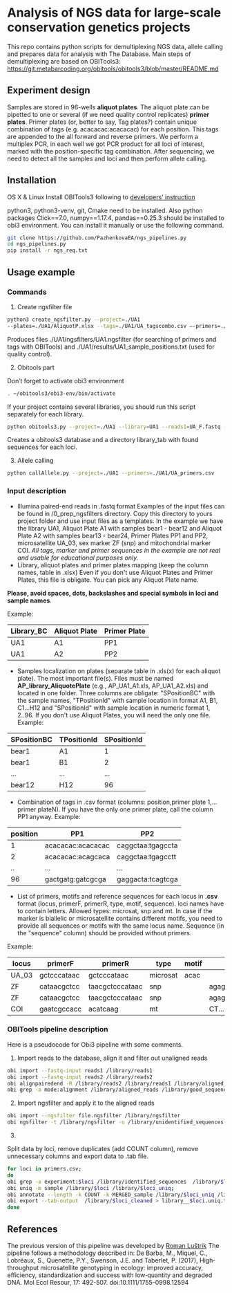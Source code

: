 # Analysis of NGS data for large-scale conservation genetics projects

This repo contains python scripts for demultiplexing NGS data, allele calling and prepares data for analysis with The Database. Main steps of demultiplexing are based on OBITools3: https://git.metabarcoding.org/obitools/obitools3/blob/master/README.md
## Experiment design

Samples are stored in 96-wells **aliquot plates**.
The aliquot plate can be pipetted to one or several (if we need quality control replicates) **primer plates**.
Primer plates (or, better to say, Tag plates?) contain unique combination of tags (e.g. acacacac:acacacac) for each position.
This tags are appended to the all forward and reverse primers.
We perform a multiplex PCR, in each well we got PCR product for all loci of interest, marked with the position-specific tag combination.
After sequencing, we need to detect all the samples and loci and then perform allele calling.
## Installation

OS X & Linux
Install OBITools3 following to [developers’ instruction](https://git.metabarcoding.org/obitools/obitools3/wikis/Installing-the-OBITools3)

python3, python3-venv, git, Cmake need to be installed. Also python packages Click==7.0, numpy==1.17.4, pandas==0.25.3 should be installed to obi3 environment. You can install it manually or use the following command.
```sh
git clone https://github.com/PazhenkovaEA/ngs_pipelines.py
cd ngs_pipelines.py
pip install -r ngs_req.txt
```

## Usage example
### Commands 
1. Create ngsfilter file 
```sh
python3 create_ngsfilter.py --project=./UA1
--plates=./UA1/AliquotP.xlsx --tags=./UA1/UA_tagscombo.csv –-primers=./UA1/UA_primers.csv --aliquotplates=AP
```
Produces files ./UA1/ngsfilters/UA1.ngsfilter (for searching of primers and tags with OBITools) and ./UA1/results/UA1_sample_positions.txt (used for quality control).

2. Obitools part

Don’t forget to activate obi3 environment
```sh
. ~/obitools3/obi3-env/bin/activate
```
If your project contains several libraries, you should run this script separately for each library.
```sh
python obitools3.py --project=./UA1 --library=UA1 --reads1=UA_F.fastq --reads2=UA_R.fastq –primers=./UA1/UA_primers.csv
```

Creates a obitools3 database and a directory library_tab with found sequences for each loci.

3. Allele calling

```sh
python callAllele.py --project=./UA1 --primers=./UA1/UA_primers.csv 
```

### Input description
* Illumina paired-end reads in .fastq format
Examples of the input files can be found in /0_prep_ngsfilters directory.
Copy this directory to yours project folder and use input files as a templates.
In the example we have the library UA1, Aliquot Plate A1 with samples bear1 - bear12 and Aliquot Plate A2 with samples bear13 - bear24, Primer Plates PP1 and PP2, microsatellite UA_03, sex marker ZF (snp) and mitochondrial marker COI.
*All tags, marker and primer sequences in the example are not real and usable for educational purposes only.*
* Library, aliquot plates and primer plates mapping (keep the column names, table in .xlsx)
Even if you don't use Aliquot Plates and Primer Plates, this file is obligate.
You can pick any Aliquot Plate name.

 **Please, avoid spaces, dots, backslashes  and special symbols in loci and sample names**.

Example:

Library_BC| Aliquot Plate | Primer Plate
--- | --- | ---
UA1|  A1 | PP1
UA1|  A2 | PP2
* Samples localization on plates (separate table in .xls(x) for each aliquot plate).
The most important file(s).
Files must be named **AP_library_AliquotePlate** (e.g., AP_UA1_A1.xls, AP_UA1_A2.xls) and located in one folder.
Three columns are obligate: "SPositionBC" with the sample names, "TPositionId" with sample location in format A1, B1, C1...H12 and "SPositionId" with sample location in numeric format 1, 2..96.
If you don't use Aliquot Plates, you will need the only one file.
Example:

SPositionBC| TPositionId | SPositionId
--- | --- | ---
bear1|   A1| 1
bear1|  B1  | 2
...|  ... | ...
bear12|  H12 | 96
* Combination of tags in .csv format (columns: position,primer plate 1,... primer plateN).
If you have the only one primer plate, call the column PP1 anyway.
Example:

position| PP1 | PP2
--- | --- | ---
1|  acacacac:acacacac |caggctaa:tgagccta
2|  acacacac:acagcaca |caggctaa:tgagcctt
..|  ...|...
96|  gactgatg:gatcgcga |gaggacta:tcagtcga
* List of primers, motifs and reference sequences for each locus in **.csv** format (locus, primerF, primerR, type, motif, sequence).
loci names have to contain letters.
Allowed types: microsat, snp and mt.
In case if the marker is biallelic or microsatellite contains different motifs, you need to provide all sequences or motifs with the same locus name.
Sequence (in the "sequence" column) should be provided without primers.

Example:

locus | primerF | primerR | type | motif |sequence
--- | --- | --- | --- | --- | ---
UA_03|  gctcccataac |gctcccataac | microsat | acac |
ZF|  cataacgctcc |taacgctcccataac | snp | | agag........tatac |
ZF|  cataacgctcc |taacgctcccataac | snp | | agag........tagac |
COI|  gaatcgccacc |acatcaag | mt | | CT.....TAAACTATTCCCTG |
### OBITools pipeline description
Here is a pseudocode for Obi3 pipeline with some comments.
1. Import reads to the database, align it and filter out unaligned reads

```sh
obi import --fastq-input reads1 /library/reads1
obi import --fastq-input reads2 /library/reads2
obi alignpairedend -R /library/reads2 /library/reads1 /library/aligned_reads
obi grep -a mode:alignment /library/aligned_reads /library/good_sequences
```
2. Import ngsfilter and apply it to the aligned reads
```sh
obi import --ngsfilter file.ngsfilter /library/ngsfilter
obi ngsfilter -t /library/ngsfilter -u /library/unidentified_sequences /library/good_sequences /library/identified_sequences

```
3. 
Split data by loci, remove duplicates (add COUNT column), remove unnecessary columns and export data to .tab file.
```sh
for loci in primers.csv;
do
obi grep -a experiment:$loci /library/identified_sequences  /library/$loci;
obi uniq -m sample /library/$loci /library/$loci_uniq;
obi annotate --length -k COUNT -k MERGED_sample /library/$loci_uniq /library/$loci_cleaned;
obi export --tab-output  /library/$loci_cleaned > library__$loci.uniq.tab;
done
```
## References

The previous version of this pipeline was developed by [Roman Luštrik](https://github.com/romunov/ngs_pipelines)
The pipeline follows a methodology described in:
De Barba, M., Miquel, C., Lobréaux, S., Quenette, P.Y., Swenson, J.E. and Taberlet, P. (2017), High‐throughput microsatellite genotyping in ecology: improved accuracy, efficiency, standardization and success with low‐quantity and degraded DNA. Mol Ecol Resour, 17: 492-507. doi:10.1111/1755-0998.12594
